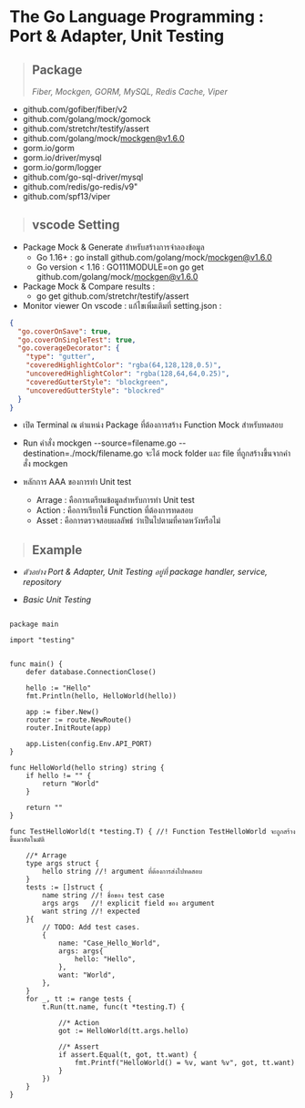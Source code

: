 # The Go Language Programming : Port & Adapter, Unit Testing

> ## **Package**
>
> _Fiber, Mockgen, GORM, MySQL, Redis Cache, Viper_

- github.com/gofiber/fiber/v2
- github.com/golang/mock/gomock
- github.com/stretchr/testify/assert
- github.com/golang/mock/mockgen@v1.6.0
- gorm.io/gorm
- gorm.io/driver/mysql
- gorm.io/gorm/logger
- github.com/go-sql-driver/mysql
- github.com/redis/go-redis/v9"
- github.com/spf13/viper

> ## **vscode Setting**

- Package Mock & Generate สำหรับสร้างการจำลองข้อมูล
  - Go 1.16+ :
    go install github.com/golang/mock/mockgen@v1.6.0
  - Go version < 1.16 :
    GO111MODULE=on go get github.com/golang/mock/mockgen@v1.6.0
- Package Mock & Compare results :
  - go get github.com/stretchr/testify/assert
- Monitor viewer On vscode :
  แก้ไขเพิ่มเติมที่ setting.json :

```json
{
  "go.coverOnSave": true,
  "go.coverOnSingleTest": true,
  "go.coverageDecorator": {
    "type": "gutter",
    "coveredHighlightColor": "rgba(64,128,128,0.5)",
    "uncoveredHighlightColor": "rgba(128,64,64,0.25)",
    "coveredGutterStyle": "blockgreen",
    "uncoveredGutterStyle": "blockred"
  }
}
```

- เปิด Terminal ณ ตำแหน่ง Package ที่ต้องการสร้าง Function Mock สำหรับทดสอบ
- Run คำสั่ง mockgen --source=filename.go --destination=./mock/filename.go จะได้ mock folder และ file ที่ถูกสร้างขึ้นจากคำสั่ง mockgen

- หลักการ AAA ของการทำ Unit test
  - Arrage : คือการเตรียมข้อมูลสำหรับการทำ Unit test
  - Action : คือการเรียกใช้ Function ที่ต้องการทดสอบ
  - Asset : คือการตรวจสอบผลลัพธ์ ว่าเป็นไปตามที่คาดหวังหรือไม่

> ## **Example**

- _ตัวอย่าง Port & Adapter, Unit Testing อยู่ที่ package handler, service, repository_

- _Basic Unit Testing_

```golang

package main

import "testing"


func main() {
	defer database.ConnectionClose()

	hello := "Hello"
	fmt.Println(hello, HelloWorld(hello))

	app := fiber.New()
	router := route.NewRoute()
	router.InitRoute(app)

	app.Listen(config.Env.API_PORT)
}

func HelloWorld(hello string) string {
	if hello != "" {
		return "World"
	}

	return ""
}

func TestHelloWorld(t *testing.T) { //! Function TestHelloWorld จะถูกสร้างขึ้นมาอัตโนมัติ

	//* Arrage
	type args struct {
		hello string //! argument ที่ต้องการส่งไปทดสอบ
	}
	tests := []struct {
		name string //! ชื่อของ test case
		args args   //! explicit field ของ argument
		want string //! expected
	}{
		// TODO: Add test cases.
		{
			name: "Case_Hello_World",
			args: args{
				hello: "Hello",
			},
			want: "World",
		},
	}
	for _, tt := range tests {
		t.Run(tt.name, func(t *testing.T) {

			//* Action
			got := HelloWorld(tt.args.hello)

			//* Assert
			if assert.Equal(t, got, tt.want) {
				fmt.Printf("HelloWorld() = %v, want %v", got, tt.want)
			}
		})
	}
}

```
